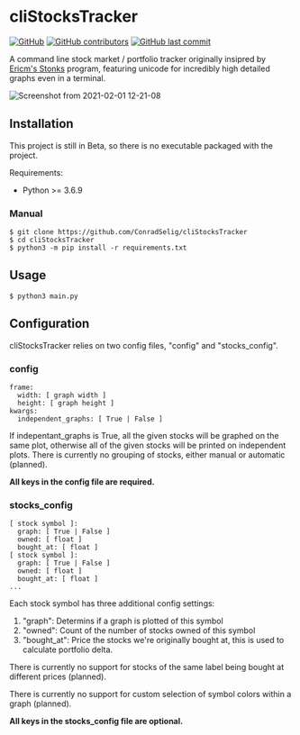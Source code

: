# cliStocksTracker
[![GitHub](https://img.shields.io/github/license/ConradSelig/cliStocksTracker?style=for-the-badge)](https://github.com/ericm/stonks/blob/master/LICENSE)
[![GitHub contributors](https://img.shields.io/github/contributors/ConradSelig/cliStocksTracker?style=for-the-badge)](https://github.com/ericm/stonks/graphs/contributors)
[![GitHub last commit](https://img.shields.io/github/last-commit/ConradSelig/cliStocksTracker?style=for-the-badge)](https://github.com/ericm/stonks/commits/master)

A command line stock market / portfolio tracker originally insipred by [Ericm's Stonks](https://github.com/ericm/stonks) program, featuring unicode for incredibly high detailed
graphs even in a terminal.

![Screenshot from 2021-02-01 12-21-08](https://user-images.githubusercontent.com/31974507/106507584-808d3600-6488-11eb-9805-8019b34fabf7.png)

## Installation

This project is still in Beta, so there is no executable packaged with the project.

Requirements:
  * Python >= 3.6.9
  
### Manual
```
$ git clone https://github.com/ConradSelig/cliStocksTracker
$ cd cliStocksTracker
$ python3 -m pip install -r requirements.txt
```

## Usage
```
$ python3 main.py
```
## Configuration

cliStocksTracker relies on two config files, "config" and "stocks_config".

### config

```
frame:
  width: [ graph width ]
  height: [ graph height ]
kwargs:
  independent_graphs: [ True | False ]
```
If indepentant_graphs is True, all the given stocks will be graphed on the same plot, otherwise all of the given stocks will be printed on independent plots.
There is currently no grouping of stocks, either manual or automatic (planned).

**All keys in the config file are required.**

### stocks_config

```
[ stock symbol ]:
  graph: [ True | False ]
  owned: [ float ]
  bought_at: [ float ]
[ stock symbol ]:
  graph: [ True | False ]
  owned: [ float ]
  bought_at: [ float ]
...
```

Each stock symbol has three additional config settings:
1. "graph": Determins if a graph is plotted of this symbol
2. "owned": Count of the number of stocks owned of this symbol
3. "bought_at": Price the stocks we're originally bought at, this is used to calculate portfolio delta.

There is currently no support for stocks of the same label being bought at different prices (planned).

There is currently no support for custom selection of symbol colors within a graph (planned).

**All keys in the stocks_config file are optional.**
